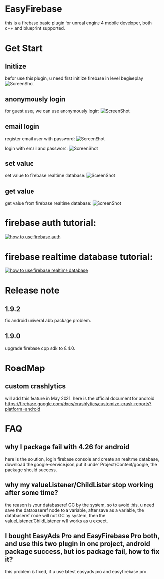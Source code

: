 # EasyFirebase
this is a firebase basic plugin for unreal engine 4 mobile developer, both c++ and blueprint supported.


# Get Start

 ## Initlize
 befor use this plugin, u need first initlize firebase in level begineplay
 ![ScreenShot](img/initlize.PNG)

 ## anonymously login
 for guest user, we can use anonymously login:
 ![ScreenShot](img/anonymously.PNG)

 ## email login
 register email user with password:
 ![ScreenShot](img/create_email_user.PNG)
 
 login with email and password:
 ![ScreenShot](img/loginemailuser.PNG)

 ## set value
 set value to firebase realtime database:
  ![ScreenShot](img/setvalue.PNG)

 ## get value
 get value from firebase realtime database:
  ![ScreenShot](img/readvalue.PNG)


# firebase auth tutorial:
[![how to use firebase auth](https://i.ytimg.com/vi/10d-iv9P6Jk/hqdefault.jpg?sqp=-oaymwEZCNACELwBSFXyq4qpAwsIARUAAIhCGAFwAQ==&rs=AOn4CLDV22XRSmrQsG8bx0XYITL7P83frg)](https://youtu.be/10d-iv9P6Jk)

# firebase realtime database tutorial:
[![how to use firebase realtime database](https://i.ytimg.com/vi/5aQ6J3tj3CU/hqdefault.jpg?sqp=-oaymwEZCNACELwBSFXyq4qpAwsIARUAAIhCGAFwAQ==&rs=AOn4CLApWT56tCHFuqmGY3cH3G6W9PL1Ww)](https://youtu.be/5aQ6J3tj3CU)


# Release note

## 1.9.2
 fix android univeral abb package problem.

## 1.9.0
 upgrade firebase cpp sdk to 8.4.0.

# RoadMap

## custom crashlytics
 will add this feature in May 2021. here is the official document for android https://firebase.google.com/docs/crashlytics/customize-crash-reports?platform=android

# FAQ

## why I package fail with 4.26 for android
  here is the solution, login firebase console and create an realtime database, download the google-service.json,put it under Project/Content/google,
  the package should success.

## why my valueListener/ChildLister stop working after some time?
 the reason is your databaseref GC by the system, so to avoid this, u need save the databaseref node to a variable,
 after save as a variable, the databaseref node will not GC by system, then the valueListener/ChildListener will works as u expect.
 
## I bought EasyAds Pro and EasyFirebase Pro both, and use this two plugin in one project, android package success, but ios package fail, how to fix it?
 this problem is fixed, if u use latest easyads pro and easyfirebase pro.

  


